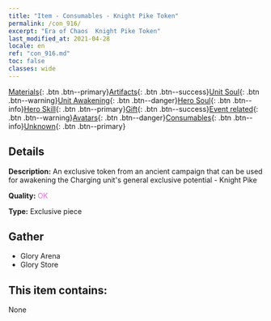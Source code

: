 ```yaml
---
title: "Item - Consumables - Knight Pike Token"
permalink: /con_916/
excerpt: "Era of Chaos  Knight Pike Token"
last_modified_at: 2021-04-28
locale: en
ref: "con_916.md"
toc: false
classes: wide
---
```

 [Materials](/Items/){: .btn .btn--primary}[Artifacts](/Items/Artifacts/){: .btn .btn--success}[Unit Soul](/Items/UnitSoul/){: .btn .btn--warning}[Unit Awakening](/Items/UnitAwakening/){: .btn .btn--danger}[Hero Soul](/Items/HeroSoul/){: .btn .btn--info}[Hero Skill](/Items/HeroSkill/){: .btn .btn--primary}[Gift](/Items/Gift/){: .btn .btn--success}[Event related](/Items/Events/){: .btn .btn--warning}[Avatars](/Items/Avatars/){: .btn .btn--danger}[Consumables](/Items/Consumables/){: .btn .btn--info}[Unknown](/Items/Unknown/){: .btn .btn--primary}

## Details
 **Description:** An exclusive token from an ancient campaign that can be used for awakening the Charging unit's general exclusive potential - Knight Pike

 **Quality:** <span style="color: #DA70D6">OK</span>

 **Type:** Exclusive piece

## Gather

*    Glory Arena 
*    Glory Store 

## This item contains:

  None

